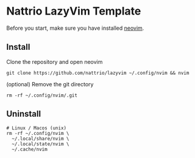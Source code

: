 # Nattrio LazyVim Template

Before you start, make sure you have installed [neovim](https://github.com/neovim/neovim/blob/master/INSTALL.md).

## Install

Clone the repository and open neovim

```shell
git clone https://github.com/nattrio/lazyvim ~/.config/nvim && nvim
```

(optional) Remove the git directory

```shell
rm -rf ~/.config/nvim/.git
```

## Uninstall

```shell
# Linux / Macos (unix)
rm -rf ~/.config/nvim \
  ~/.local/share/nvim \
  ~/.local/state/nvim \
  ~/.cache/nvim
```
